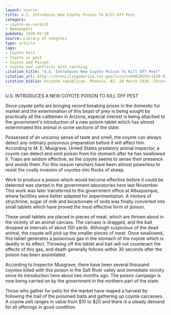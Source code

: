 ```yaml
---
layout: source
title: U.S. Introduces New Coyote Poison To Kill Off Pest
category: 
- coyote-as-varmint
- Newspapers
pubdate: 1920-03-28
source: Library of Congress
type: article
tags:
- Coyote Pelt
- Coyote as pest
- Coyote and Poison
- Coyote and conflicts with ranching
citation_title: "U.S. Introduces New Coyote Poison To Kill Off Pest"
citation_url: http://chroniclingamerica.loc.gov/lccn/sn84020558/1920-03-28/ed-1/seq-8/
citation_biblio: Arizona republican. Phoenix, AZ. 28 March 1920. Chronicling America: Historic American Newspapers. Lib. of Congress
---
```


U.S. INTRODUCES A NEW COYOTE POISON TO KILL OFF PEST

Since coyote pelts are bringing record breaking prices in the domestic fur market and the extermination of this beast of prey is being sought by practically all the cattlemen in Arizona, especial interest is being attached to the government's introduction of a new poison tablet which has almost exterminated this animal in some sections of the state.

Possessed of an uncanny sense of taste and smell, the coyote can always detect any ordinary poisonous preparation before it will affect him. According to M. E. Musgrave, United States predatory animal inspector, a coyote can detect and emit poison from his stomach after he has swallowed it. Traps are seldom effective, as the coyote seems to sense their presence and avoids them. For this reason ranchers have been almost powerless to resist the costly invasion of coyotes into flocks of sheep.

Work to produce a poison which would become effective before it could be detected was started in the government laboratories here last November. This work was later transferred to the government office at Albuquerque, where facilities were better adapted for experimentation. A mixture of strychnine, sugar of milk and bicarbonate of soda was finally converted into small tablets which have proved the most effective form of poison.

These small tablets are placed in pieces of meat, which are thrown about in the vicinity of an animal carcass. The carcass is dragged, and the bait dropped at intervals of about 150 yards. Although suspicious of the dead animal, the coyote will pick up the smaller pieces of meat. Once swallowed, this tablet generates a poisonous gas in the stomach of the coyote which is deadly in its effect. Throwing off the tablet and bait will not counteract the effects of this gas, and death generally follows within 30 seconds after the poison has been assimilated.

According to Inspector Musgrave, there have been several thousand coyotes killed with this poison in the Salt River valley and immediate vicinity since its introduction here about two months ago. The poison campaign is now being carried on by the government in the northern part of the state.

Those who gather fur pelts for the market have reaped a harvest by following the trail of the poisoned baits and gathering up coyote carcasses. A coyote pelt ranges in value from $10 to $20 and there is a steady demand for all offerings in good condition.
